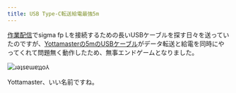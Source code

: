 ```yaml
---
title: USB Type-C転送給電最強5m
---
```

[作業配信](https://www.youtube.com/c/r7kamura)でsigma fp Lを接続するための長いUSBケーブルを探す日々を送っていたのですが、[Yottamasterの5mのUSBケーブル](https://www.amazon.co.jp/dp/B09Y1BY75P)がデータ転送と給電を同時にやってくれて問題無く動作したため、無事エンドゲームとなりました。

![](https://lh6.googleusercontent.com/3AaYCxHWx2pWxXbGdsGN4B015gIq20iJmuAvMd_i1ZT4o80vXNceGyEpz8Mq89tNYHKudWqo9DIoZUr7-0jZ6cXd3NY3-ebAOsFfZqs-G_vn9a2cK0OVWF8NY0qnGJwWRjPapDnnibzCv4r2Vek "ɹǝʇsɐɯɐʇʇo⅄")

Yottamaster、いい名前ですね。
